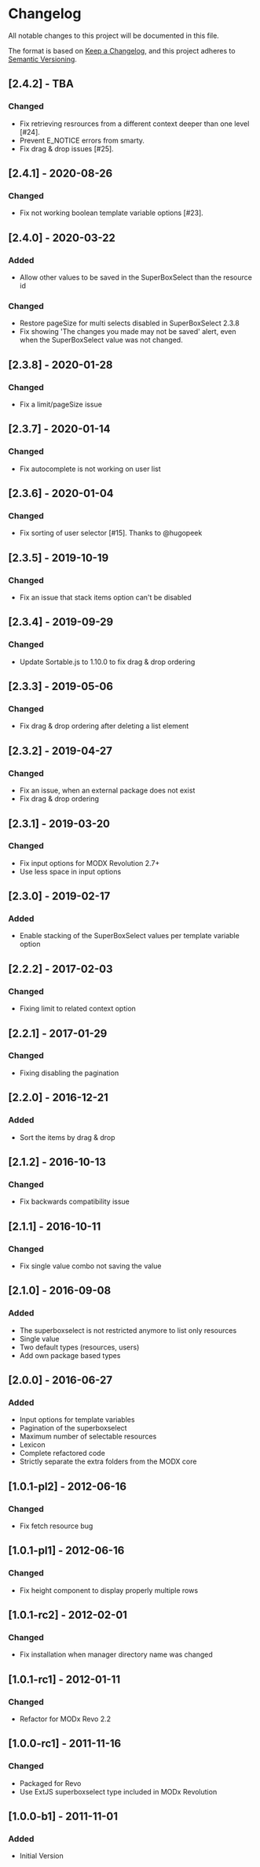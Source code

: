 # Changelog

All notable changes to this project will be documented in this file.

The format is based on [Keep a Changelog](https://keepachangelog.com/en/1.0.0/),
and this project adheres to [Semantic Versioning](https://semver.org/spec/v2.0.0.html).

## [2.4.2] - TBA

### Changed

- Fix retrieving resrources from a different context deeper than one level [#24].
- Prevent E_NOTICE errors from smarty.
- Fix drag & drop issues [#25].

## [2.4.1] - 2020-08-26

### Changed

- Fix not working boolean template variable options [#23].

## [2.4.0] - 2020-03-22

### Added

- Allow other values to be saved in the SuperBoxSelect than the resource id

### Changed

- Restore pageSize for multi selects disabled in SuperBoxSelect 2.3.8
- Fix showing 'The changes you made may not be saved' alert, even when the SuperBoxSelect value was not changed.

## [2.3.8] - 2020-01-28

### Changed

- Fix a limit/pageSize issue

## [2.3.7] - 2020-01-14

### Changed

- Fix autocomplete is not working on user list

## [2.3.6] - 2020-01-04

### Changed

- Fix sorting of user selector [#15]. Thanks to @hugopeek

## [2.3.5] - 2019-10-19

### Changed

- Fix an issue that stack items option can't be disabled

## [2.3.4] - 2019-09-29

### Changed

- Update Sortable.js to 1.10.0 to fix drag & drop ordering

## [2.3.3] - 2019-05-06

### Changed

- Fix drag & drop ordering after deleting a list element

## [2.3.2] - 2019-04-27

### Changed

- Fix an issue, when an external package does not exist
- Fix drag & drop ordering

## [2.3.1] - 2019-03-20

### Changed

- Fix input options for MODX Revolution 2.7+
- Use less space in input options

## [2.3.0] - 2019-02-17

### Added

- Enable stacking of the SuperBoxSelect values per template variable option

## [2.2.2] - 2017-02-03

### Changed

- Fixing limit to related context option

## [2.2.1] - 2017-01-29

### Changed

- Fixing disabling the pagination

## [2.2.0] - 2016-12-21

### Added

- Sort the items by drag & drop

## [2.1.2] - 2016-10-13

### Changed

- Fix backwards compatibility issue

## [2.1.1] - 2016-10-11

### Changed

- Fix single value combo not saving the value

## [2.1.0] - 2016-09-08

### Added

- The superboxselect is not restricted anymore to list only resources
- Single value
- Two default types (resources, users)
- Add own package based types

## [2.0.0] - 2016-06-27

### Added

- Input options for template variables
- Pagination of the superboxselect
- Maximum number of selectable resources
- Lexicon
- Complete refactored code
- Strictly separate the extra folders from the MODX core

## [1.0.1-pl2] - 2012-06-16

### Changed

- Fix fetch resource bug

## [1.0.1-pl1] - 2012-06-16

### Changed

- Fix height component to display properly multiple rows

## [1.0.1-rc2] - 2012-02-01

### Changed

- Fix installation when manager directory name was changed

## [1.0.1-rc1] - 2012-01-11

### Changed

- Refactor for MODx Revo 2.2

## [1.0.0-rc1] - 2011-11-16

### Changed

- Packaged for Revo
- Use ExtJS superboxselect type included in MODx Revolution

## [1.0.0-b1] - 2011-11-01

### Added

- Initial Version
